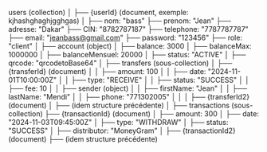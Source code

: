 users (collection)
│
├── {userId} (document, exemple: kjhashghaghjgghgas)
    │
    ├── nom: "bass"
    ├── prenom: "Jean"
    ├── adresse: "Dakar"
    ├── CIN: "8782787187"
    ├── telephone: "7787787787"
    ├── email: "jeanbass@gmail.com"
    ├── password: "123456"
    ├── role: "client"
    │
    ├── account (object)
    │   ├── balance: 3000
    │   ├── balanceMax: 1000000
    │   ├── balanceMensuel: 20000
    │   ├── status: "ACTIVE"
    │   ├── qrcode: "qrcodetoBase64"
    │
    ├── transfers (sous-collection)
    │   ├── {transferId} (document)
    │   │   ├── amount: 100
    │   │   ├── date: "2024-11-01T10:00:00Z"
    │   │   ├── type: "RECEIVE"
    │   │   ├── status: "SUCCESS"
    │   │   ├── fee: 10
    │   │   ├── sender (object)
    │   │       ├── firstName: "Jean"
    │   │       ├── lastName: "Mendi"
    │   │       ├── phone: "771302005"
    │   │
    │   ├── {transferId2} (document)
    │       ├── (idem structure précédente)
    │
    ├── transactions (sous-collection)
        ├── {transactionId} (document)
        │   ├── amount: 300
        │   ├── date: "2024-11-03T09:45:00Z"
        │   ├── type: "WITHDRAW"
        │   ├── status: "SUCCESS"
        │   ├── distributor: "MoneyGram"
        │
        ├── {transactionId2} (document)
            ├── (idem structure précédente)
